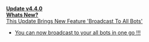 <b><u>Update v4.4.0</b><u><br>
<b>Whats New?</b><br>
This Update Brings New Feature 'Broadcast To All Bots'<br>
- You can now broadcast to your all bots in one go !!!
